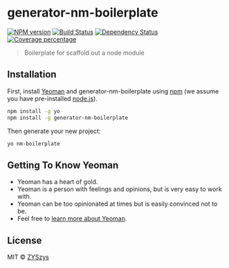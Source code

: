# generator-nm-boilerplate 

[![NPM version][npm-image]][npm-url] [![Build Status][travis-image]][travis-url] [![Dependency Status][daviddm-image]][daviddm-url] [![Coverage percentage][coveralls-image]][coveralls-url]
> Boilerplate for scaffold out a node module

## Installation

First, install [Yeoman](http://yeoman.io) and generator-nm-boilerplate using [npm](https://www.npmjs.com/) (we assume you have pre-installed [node.js](https://nodejs.org/)).

```bash
npm install -g yo
npm install -g generator-nm-boilerplate
```

Then generate your new project:

```bash
yo nm-boilerplate
```

## Getting To Know Yeoman

 * Yeoman has a heart of gold.
 * Yeoman is a person with feelings and opinions, but is very easy to work with.
 * Yeoman can be too opinionated at times but is easily convinced not to be.
 * Feel free to [learn more about Yeoman](http://yeoman.io/).

## License

MIT © [ZYSzys](zyszys.top)


[npm-image]: https://badge.fury.io/js/generator-nm-boilerplate.svg
[npm-url]: https://npmjs.org/package/generator-nm-boilerplate
[travis-image]: https://travis-ci.org/ZYSzys/generator-nm-boilerplate.svg?branch=master
[travis-url]: https://travis-ci.org/ZYSzys/generator-nm-boilerplate
[daviddm-image]: https://david-dm.org/ZYSzys/generator-nm-boilerplate.svg?theme=shields.io
[daviddm-url]: https://david-dm.org/ZYSzys/generator-nm-boilerplate
[coveralls-image]: https://coveralls.io/repos/ZYSzys/generator-nm-boilerplate/badge.svg
[coveralls-url]: https://coveralls.io/r/ZYSzys/generator-nm-boilerplate
